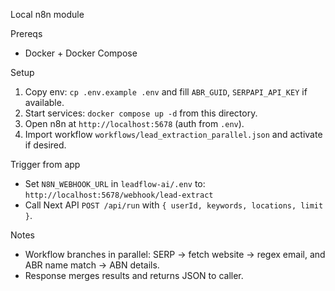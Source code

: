 Local n8n module

Prereqs
- Docker + Docker Compose

Setup
1. Copy env: `cp .env.example .env` and fill `ABR_GUID`, `SERPAPI_API_KEY` if available.
2. Start services: `docker compose up -d` from this directory.
3. Open n8n at `http://localhost:5678` (auth from `.env`).
4. Import workflow `workflows/lead_extraction_parallel.json` and activate if desired.

Trigger from app
- Set `N8N_WEBHOOK_URL` in `leadflow-ai/.env` to: `http://localhost:5678/webhook/lead-extract`
- Call Next API `POST /api/run` with `{ userId, keywords, locations, limit }`.

Notes
- Workflow branches in parallel: SERP -> fetch website -> regex email, and ABR name match -> ABN details.
- Response merges results and returns JSON to caller.

